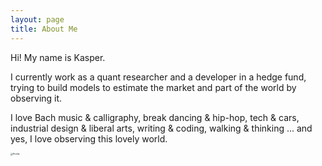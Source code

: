 ```yaml
---
layout: page
title: About Me
---
```


Hi! My name is Kasper. 

I currently work as a quant researcher and a developer in a hedge fund, trying to build models to estimate the market and part of the world by observing it. 

I love Bach music & calligraphy, break dancing & hip-hop, tech & cars, industrial design & liberal arts, writing & coding, walking & thinking ... and yes, I love observing this lovely world. 

<img src="https://kasper-picbed.oss-cn-shenzhen.aliyuncs.com/Profile.jpg" alt="Profile" style="zoom:25%;" />